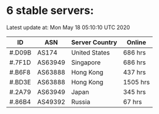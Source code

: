 # 6 stable servers:

Latest update at: Mon May 18 05:10:10 UTC 2020

| ID | ASN | Server Country | Online |
| -- | --- | -------------- | ------ |
| #.D09B | AS174 | United States | 686 hrs |
| #.7F1D | AS63949 | Singapore | 686 hrs |
| #.B6F8 | AS63888 | Hong Kong | 437 hrs |
| #.BD3E | AS63888 | Hong Kong | 1505 hrs |
| #.2A79 | AS63949 | Japan | 345 hrs |
| #.86B4 | AS49392 | Russia | 67 hrs |

